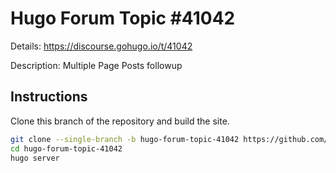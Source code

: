 # Hugo Forum Topic #41042

Details: <https://discourse.gohugo.io/t/41042>

Description: Multiple Page Posts followup

## Instructions

Clone this branch of the repository and build the site.

```bash
git clone --single-branch -b hugo-forum-topic-41042 https://github.com/jmooring/hugo-testing hugo-forum-topic-41042
cd hugo-forum-topic-41042
hugo server
```
